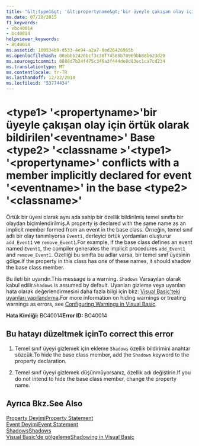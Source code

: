 ```yaml
---
title: "&lt;type1&gt; '&lt;propertyname&gt;'bir üyeyle çakışan olay için örtük olarak bildirilen'&lt;eventname&gt;' Base &lt;type2&gt; '&lt;classname &gt;'"
ms.date: 07/20/2015
f1_keywords:
- vbc40014
- bc40014
helpviewer_keywords:
- BC40014
ms.assetid: 100534b9-d533-4e94-a2a7-0ed26426965b
ms.openlocfilehash: 08ebbb2420bcf3c30f74588b78969bb88b623d20
ms.sourcegitcommit: 0888d7b24f475c346a3f444de8d83ec1ca7cd234
ms.translationtype: MT
ms.contentlocale: tr-TR
ms.lasthandoff: 12/22/2018
ms.locfileid: "53774434"
---
```

# <a name="lttype1gt-ltpropertynamegt-conflicts-with-a-member-implicitly-declared-for-event-lteventnamegt-in-the-base-lttype2gt-ltclassnamegt"></a><span data-ttu-id="8568c-102">&lt;type1&gt; '&lt;propertyname&gt;'bir üyeyle çakışan olay için örtük olarak bildirilen'&lt;eventname&gt;' Base &lt;type2&gt; '&lt;classname &gt;'</span><span class="sxs-lookup"><span data-stu-id="8568c-102">&lt;type1&gt; '&lt;propertyname&gt;' conflicts with a member implicitly declared for event '&lt;eventname&gt;' in the base &lt;type2&gt; '&lt;classname&gt;'</span></span>
<span data-ttu-id="8568c-103">Örtük bir üyesi olarak aynı ada sahip bir özellik bildirilmiş temel sınıfta bir olaydan biçimlendirilmiş.</span><span class="sxs-lookup"><span data-stu-id="8568c-103">A property is declared with the same name as an implicit member formed from an event in the base class.</span></span> <span data-ttu-id="8568c-104">Örneğin, temel sınıf adlı bir olay tanımlıyorsa `Event1`, derleyici örtük yordamları oluşturur `add_Event1` ve `remove_Event1`.</span><span class="sxs-lookup"><span data-stu-id="8568c-104">For example, if the base class defines an event named `Event1`, the compiler generates the implicit procedures `add_Event1` and `remove_Event1`.</span></span> <span data-ttu-id="8568c-105">Özelliği bu sınıfta bu adlar varsa, bir temel sınıf üyesinin gölge.</span><span class="sxs-lookup"><span data-stu-id="8568c-105">If the property in this class has one of these names, it should shadow the base class member.</span></span>  
  
 <span data-ttu-id="8568c-106">Bu ileti bir uyarıdır.</span><span class="sxs-lookup"><span data-stu-id="8568c-106">This message is a warning.</span></span> <span data-ttu-id="8568c-107">`Shadows` Varsayılan olarak kabul edilir.</span><span class="sxs-lookup"><span data-stu-id="8568c-107">`Shadows` is assumed by default.</span></span> <span data-ttu-id="8568c-108">Uyarıları gizleme veya uyarıları hata olarak değerlendirmesini daha fazla bilgi için bkz: [Visual Basic'teki uyarıları yapılandırma](/visualstudio/ide/configuring-warnings-in-visual-basic).</span><span class="sxs-lookup"><span data-stu-id="8568c-108">For more information on hiding warnings or treating warnings as errors, see [Configuring Warnings in Visual Basic](/visualstudio/ide/configuring-warnings-in-visual-basic).</span></span>  
  
 <span data-ttu-id="8568c-109">**Hata Kimliği:** BC40014</span><span class="sxs-lookup"><span data-stu-id="8568c-109">**Error ID:** BC40014</span></span>  
  
## <a name="to-correct-this-error"></a><span data-ttu-id="8568c-110">Bu hatayı düzeltmek için</span><span class="sxs-lookup"><span data-stu-id="8568c-110">To correct this error</span></span>  
  
1.  <span data-ttu-id="8568c-111">Temel sınıf üyeyi gizlemek için ekleme `Shadows` özellik bildirimini anahtar sözcük.</span><span class="sxs-lookup"><span data-stu-id="8568c-111">To hide the base class member, add the `Shadows` keyword to the property declaration.</span></span>  
  
2.  <span data-ttu-id="8568c-112">Temel sınıf üyeyi gizlemek düşünmüyorsanız, özellik adı değiştirin.</span><span class="sxs-lookup"><span data-stu-id="8568c-112">If you do not intend to hide the base class member, change the property name.</span></span>  
  
## <a name="see-also"></a><span data-ttu-id="8568c-113">Ayrıca Bkz.</span><span class="sxs-lookup"><span data-stu-id="8568c-113">See Also</span></span>  
 [<span data-ttu-id="8568c-114">Property Deyimi</span><span class="sxs-lookup"><span data-stu-id="8568c-114">Property Statement</span></span>](../../visual-basic/language-reference/statements/property-statement.md)  
 [<span data-ttu-id="8568c-115">Event Deyimi</span><span class="sxs-lookup"><span data-stu-id="8568c-115">Event Statement</span></span>](../../visual-basic/language-reference/statements/event-statement.md)  
 [<span data-ttu-id="8568c-116">Shadows</span><span class="sxs-lookup"><span data-stu-id="8568c-116">Shadows</span></span>](../../visual-basic/language-reference/modifiers/shadows.md)  
 [<span data-ttu-id="8568c-117">Visual Basic'de gölgeleme</span><span class="sxs-lookup"><span data-stu-id="8568c-117">Shadowing in Visual Basic</span></span>](../../visual-basic/programming-guide/language-features/declared-elements/shadowing.md)
